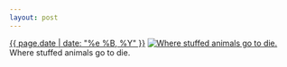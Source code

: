 ```yaml
---
layout: post
---
```


<p>
  <time><a href="/99">{{ page.date | date: "%e %B, %Y" }}</a></time>
  <a href="/99"><img src="{{ site.assets_url }}/99-640.jpg" srcset="{{ site.assets_url }}/99-1280.jpg 1280w, {{ site.assets_url }}/99-960.jpg 960w, {{ site.assets_url }}/99-640.jpg 640w, {{ site.assets_url }}/99-320.jpg 320w" sizes="(min-width: 700px) 50vw, calc(100vw - 2rem)" alt="Where stuffed animals go to die." /></a>
  <span>Where stuffed animals go to die.</span>
</p>
